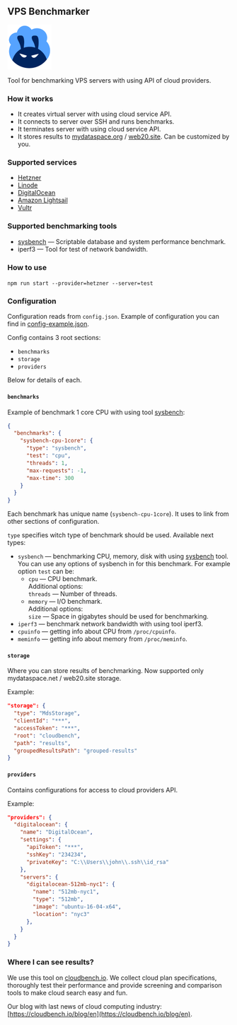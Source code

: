 ## VPS Benchmarker
![Logo](https://raw.githubusercontent.com/fiftin/vpsbenchmarker/master/logo-100.png)

Tool for benchmarking VPS servers with using API of cloud providers.

### How it works

* It creates virtual server with using cloud service API.
* It connects to server over SSH and runs benchmarks.
* It terminates server with using cloud service API.
* It stores results to [mydataspace.org](https://mydataspace.org) / [web20.site](https://web20.site). Can be customized by you.

### Supported services
* [Hetzner](https://hetzner.cloud)
* [Linode](https://linode.com)
* [DigitalOcean](https://digitalocean.com)
* [Amazon Lightsail](https://lightsail.aws.amazon.com)
* [Vultr](https://vultr.com)

### Supported benchmarking tools
* [sysbench](https://github.com/akopytov/sysbench) &mdash; Scriptable database and system performance benchmark.
* iperf3 &mdash; Tool for test of network bandwidth.

### How to use

```npm run start --provider=hetzner --server=test```

### Configuration

Configuration reads from ```config.json```. Example of configuration you can find in [config-example.json](config-example.json).

Config contains 3 root sections:
* ```benchmarks```
* ```storage```
* ```providers```

Below for details of each.

#### ```benchmarks```
Example of benchmark 1 core CPU with using tool [sysbench](https://github.com/akopytov/sysbench):
```json
{
  "benchmarks": {
    "sysbench-cpu-1core": {
      "type": "sysbench",
      "test": "cpu",
      "threads": 1,
      "max-requests": -1,
      "max-time": 300
    }
  }
}
```

Each benchmark has unique name (`sysbench-cpu-1core`). It uses to link from other sections of configuration.

`type` specifies witch type of benchmark should be used. Available next types:
* `sysbench` &mdash; benchmarking CPU, memory, disk with using [sysbench](https://github.com/akopytov/sysbench) tool.
    You can use any options of sysbench in for this benchmark. For example option `test` can be:
    - `cpu` &mdash; CPU benchmark. <br>
        Additional options: <br>
        `threads` &mdash; Number of threads.
    - `memory` &mdash; I/O benchmark. <br>
        Additional options: <br>
        `size` &mdash; Space in gigabytes should be used for benchmarking.
* `iperf3` &mdash; benchmark network bandwidth with using tool iperf3.
* `cpuinfo` &mdash; getting info about CPU from `/proc/cpuinfo`.
* `meminfo` &mdash; getting info about memory from `/proc/meminfo`.

#### ```storage```

Where you can store results of benchmarking. Now supported only mydataspace.net / web20.site storage.

Example:
```json
"storage": {
  "type": "MdsStorage",
  "clientId": "***",
  "accessToken": "***",
  "root": "cloudbench",
  "path": "results",
  "groupedResultsPath": "grouped-results"
}
```

#### ```providers```

Contains configurations for access to cloud providers API.

Example:
```json
"providers": {
  "digitalocean": {
    "name": "DigitalOcean",
    "settings": {
      "apiToken": "***",
      "sshKey": "234234",
      "privateKey": "C:\\Users\\john\\.ssh\\id_rsa"
    },
    "servers": {
      "digitalocean-512mb-nyc1": {
        "name": "512mb-nyc1",
        "type": "512mb",
        "image": "ubuntu-16-04-x64",
        "location": "nyc3"
      },
    }
  } 
}
```

### Where I can see results?

We use this tool on [cloudbench.io](https://cloudbench.io). We collect cloud plan specifications, thoroughly test their performance and provide screening and comparison tools to make cloud search easy and fun.

Our blog with last news of cloud computing industry: [https://cloudbench.io/blog/en](https://cloudbench.io/blog/en).